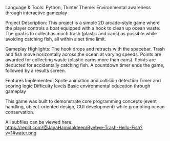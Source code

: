Language & Tools: Python, Tkinter
Theme: Environmental awareness through interactive gameplay

Project Description: 
This project is a simple 2D arcade-style game where the player controls a boat equipped with a hook to clean up ocean waste. The goal is to collect as much trash (plastic and cans) as possible while avoiding catching fish, all within a set time limit.

Gameplay Highlights:
The hook drops and retracts with the spacebar.
Trash and fish move horizontally across the ocean at varying speeds.
Points are awarded for collecting waste (plastic earns more than cans).
Points are deducted for accidentally catching fish.
A countdown timer ends the game, followed by a results screen.

Features Implemented:
Sprite animation and collision detection
Timer and scoring logic
Difficulty levels
Basic environmental education through gameplay

This game was built to demonstrate core programming concepts (event handling, object-oriented design, GUI development) while promoting ocean conservation.

All subfiles can be viewed here: https://replit.com/@JanaHamidaldeen/Byebye-Trash-Hello-Fish?v=1#water.png
